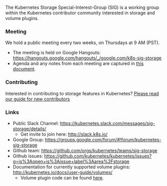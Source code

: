 The Kubernetes Storage Special-Interest-Group (SIG) is a working group within the Kubernetes contributor community interested in storage and volume plugins.

### Meeting
We hold a public meeting every two weeks, on Thursdays at 9 AM (PST).
* The meeting is held on Google Hangouts: https://hangouts.google.com/hangouts/_/google.com/k8s-sig-storage
* Agenda and any notes from each meeting are captured in [this document](https://docs.google.com/document/d/1-8KEG8AjAgKznS9NFm3qWqkGyCHmvU6HVl0sk5hwoAE/edit?usp=sharing).

### Contributing
Interested in contributing to storage features in Kubernetes? [Please read our guide for new contributors](https://github.com/kubernetes/community/blob/master/sig-storage/contributing.md)

### Links
* Public Slack Channel: https://kubernetes.slack.com/messages/sig-storage/details/
  * Get invite to join here: http://slack.k8s.io/
* Google Group: https://groups.google.com/forum/#!forum/kubernetes-sig-storage
* Github team: https://github.com/orgs/kubernetes/teams/sig-storage
* Github issues: https://github.com/kubernetes/kubernetes/issues?q=is%3Aopen+is%3Aissue+label%3Aarea%2Fstorage
* Documentation for currently supported volume plugins: http://kubernetes.io/docs/user-guide/volumes/
  * Volume plugin code can be found [here](https://www.google.com/url?q=https%3A%2F%2Fgithub.com%2Fkubernetes%2Fkubernetes%2Ftree%2Fmaster%2Fpkg%2Fvolume&sa=D&sntz=1&usg=AFQjCNFKqi8vC-oTY46jEt8GBbwqm3619w).
